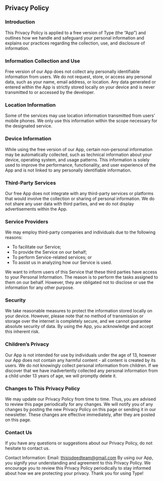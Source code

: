Privacy Policy  
----------------

### Introduction  
This Privacy Policy is applied to a free version of Type (the “App”) and outlines how we handle and safeguard your personal information and explains our practices regarding the collection, use, and disclosure of information. 

### Information Collection and Use  
Free version of our App does not collect any personally identifiable information from users. We do not request, store, or access any personal data, such as your name, email address, or location. Any data generated or entered within the App is strictly stored locally on your device and is never transmitted to or accessed by the developer.

### Location Information  
Some of the services may use location information transmitted from users' mobile phones. We only use this information within the scope necessary for the designated service.  

### Device Information  
While using the free version of our App, certain non-personal information may be automatically collected, such as technical information about your device, operating system, and usage patterns. This information is solely used to improve the performance, functionality, and user experience of the App and is not linked to any personally identifiable information.

### Third-Party Services
Our free App does not integrate with any third-party services or platforms that would involve the collection or sharing of personal information. We do not share any user data with third parties, and we do not display advertisements within the App.

### Service Providers  
We may employ third-party companies and individuals due to the following reasons:  
* To facilitate our Service;
* To provide the Service on our behalf;
* To perform Service-related services; or
* To assist us in analyzing how our Service is used.  

We want to inform users of this Service that these third parties have access to your Personal Information. The reason is to perform the tasks assigned to them on our behalf. However, they are obligated not to disclose or use the information for any other purpose.  

### Security  
We take reasonable measures to protect the information stored locally on your device. However, please note that no method of transmission or storage over the internet is completely secure, and we cannot guarantee absolute security of data. By using the App, you acknowledge and accept this inherent risk.  

### Children’s Privacy  
Our App is not intended for use by individuals under the age of 13, however our App does not contain any harmful content - all content is created by its users. We do not knowingly collect personal information from children. If we discover that we have inadvertently collected any personal information from a child under 13 years of age, we will promptly delete it.

### Changes to This Privacy Policy  
We may update our Privacy Policy from time to time. Thus, you are advised to review this page periodically for any changes. We will notify you of any changes by posting the new Privacy Policy on this page or sending it in our newsletter. These changes are effective immediately, after they are posted on this page.

### Contact Us  
If you have any questions or suggestions about our Privacy Policy, do not hesitate to contact us. 

Contact Information:
Email: thisisdeedteam@gmail.com
By using our App, you signify your understanding and agreement to this Privacy Policy. We encourage you to review this Privacy Policy periodically to stay informed about how we are protecting your privacy.
Thank you for using Type!

